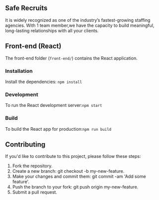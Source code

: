 ## Safe Recruits

It is widely recognized as one of the industry’s fastest-growing staffing agencies. With 1 team member,we have the capacity to build meaningful, long-lasting relationships with all your clients.


## Front-end (React)

The front-end folder (`front-end/`) contains the React application.

### Installation

Install the dependencies: `npm install`

### Development

To run the React development server:`npm start`

### Build 

To build the React app for production:`npm run build`

## Contributing

If you'd like to contribute to this project, please follow these steps:

1. Fork the repository.
2. Create a new branch: git checkout -b my-new-feature.
3. Make your changes and commit them: git commit -am 'Add some feature'.
4. Push the branch to your fork: git push origin my-new-feature.
5. Submit a pull request.
